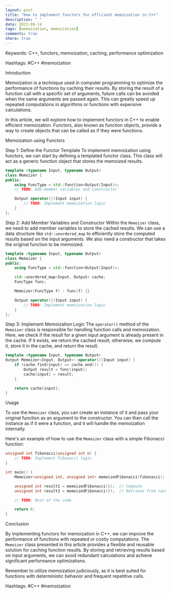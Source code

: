 ```yaml
---
layout: post
title: "How to implement functors for efficient memoization in C++"
description: " "
date: 2023-09-14
tags: [memoization, memoization]
comments: true
share: true
---
```


Keywords: C++, functors, memoization, caching, performance optimization

Hashtags: #C++ #memoization

Introduction

Memoization is a technique used in computer programming to optimize the performance of functions by caching their results. By storing the result of a function call with a specific set of arguments, future calls can be avoided when the same arguments are passed again. This can greatly speed up repeated computations in algorithms or functions with expensive calculations.

In this article, we will explore how to implement functors in C++ to enable efficient memoization. Functors, also known as function objects, provide a way to create objects that can be called as if they were functions.

Memoization using Functors

Step 1: Define the Functor Template
To implement memoization using functors, we can start by defining a templated functor class. This class will act as a generic function object that stores the memoized results.

```cpp
template <typename Input, typename Output>
class Memoizer {
public:
    using FuncType = std::function<Output(Input)>;
    // TODO: Add member variables and constructor

    Output operator()(Input input) {
        // TODO: Implement memoization logic
    }
};
```

Step 2: Add Member Variables and Constructor
Within the `Memoizer` class, we need to add member variables to store the cached results. We can use a data structure like `std::unordered_map` to efficiently store the computed results based on the input arguments. We also need a constructor that takes the original function to be memoized.

```cpp
template <typename Input, typename Output>
class Memoizer {
public:
    using FuncType = std::function<Output(Input)>;

    std::unordered_map<Input, Output> cache;
    FuncType func;

    Memoizer(FuncType f) : func(f) {}

    Output operator()(Input input) {
        // TODO: Implement memoization logic
    }
};
```

Step 3: Implement Memoization Logic
The `operator()` method of the `Memoizer` class is responsible for handling function calls and memoization. Here, we check if the result for a given input argument is already present in the cache. If it exists, we return the cached result; otherwise, we compute it, store it in the cache, and return the result.

```cpp
template <typename Input, typename Output>
Output Memoizer<Input, Output>::operator()(Input input) {
    if (cache.find(input) == cache.end()) {
        Output result = func(input);
        cache[input] = result;
    }

    return cache[input];
}
```

Usage

To use the `Memoizer` class, you can create an instance of it and pass your original function as an argument to the constructor. You can then call the instance as if it were a function, and it will handle the memoization internally.

Here's an example of how to use the `Memoizer` class with a simple Fibonacci function:

```cpp
unsigned int fibonacci(unsigned int n) {
    // TODO: Implement Fibonacci logic
}

int main() {
    Memoizer<unsigned int, unsigned int> memoizedFibonacci(fibonacci);

    unsigned int result1 = memoizedFibonacci(5);  // Compute
    unsigned int result2 = memoizedFibonacci(5);  // Retrieve from cache

    // TODO: Rest of the code

    return 0;
}
```

Conclusion

By implementing functors for memoization in C++, we can improve the performance of functions with repeated or costly computations. The `Memoizer` class presented in this article provides a flexible and reusable solution for caching function results. By storing and retrieving results based on input arguments, we can avoid redundant calculations and achieve significant performance optimizations.

Remember to utilize memoization judiciously, as it is best suited for functions with deterministic behavior and frequent repetitive calls.

Hashtags: #C++ #memoization
